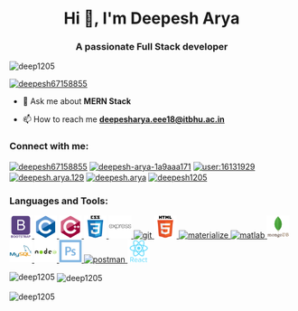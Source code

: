 
<h1 align="center">Hi 👋, I'm Deepesh Arya</h1>
<h3 align="center">A passionate Full Stack developer</h3>

<p align="left"> <img src="https://komarev.com/ghpvc/?username=deep1205&label=Profile%20views&color=0e75b6&style=flat" alt="deep1205" /> </p>

<p align="left"> <a href="https://twitter.com/deepesh67158855" target="blank"><img src="https://img.shields.io/twitter/follow/deepesh67158855?logo=twitter&style=for-the-badge" alt="deepesh67158855" /></a> </p>

- 💬 Ask me about **MERN Stack**

- 📫 How to reach me **deepesharya.eee18@itbhu.ac.in**

<h3 align="left">Connect with me:</h3>
<p align="left">
<a href="https://twitter.com/deepesh67158855" target="blank"><img align="center" src="https://raw.githubusercontent.com/rahuldkjain/github-profile-readme-generator/master/src/images/icons/Social/twitter.svg" alt="deepesh67158855" height="30" width="40" /></a>
<a href="https://linkedin.com/in/deepesh-arya-1a9aaa171" target="blank"><img align="center" src="https://raw.githubusercontent.com/rahuldkjain/github-profile-readme-generator/master/src/images/icons/Social/linked-in-alt.svg" alt="deepesh-arya-1a9aaa171" height="30" width="40" /></a>
<a href="https://stackoverflow.com/users/user:16131929" target="blank"><img align="center" src="https://raw.githubusercontent.com/rahuldkjain/github-profile-readme-generator/master/src/images/icons/Social/stack-overflow.svg" alt="user:16131929" height="30" width="40" /></a>
<a href="https://fb.com/deepesh.arya.129" target="blank"><img align="center" src="https://raw.githubusercontent.com/rahuldkjain/github-profile-readme-generator/master/src/images/icons/Social/facebook.svg" alt="deepesh.arya.129" height="30" width="40" /></a>
<a href="https://instagram.com/deepesh.arya" target="blank"><img align="center" src="https://raw.githubusercontent.com/rahuldkjain/github-profile-readme-generator/master/src/images/icons/Social/instagram.svg" alt="deepesh.arya" height="30" width="40" /></a>
<a href="https://www.codechef.com/users/deepesh1205" target="blank"><img align="center" src="https://cdn.jsdelivr.net/npm/simple-icons@3.1.0/icons/codechef.svg" alt="deepesh1205" height="30" width="40" /></a>
</p>

<h3 align="left">Languages and Tools:</h3>
<p align="left"> <a href="https://getbootstrap.com" target="_blank"> <img src="https://raw.githubusercontent.com/devicons/devicon/master/icons/bootstrap/bootstrap-plain-wordmark.svg" alt="bootstrap" width="40" height="40"/> </a> <a href="https://www.cprogramming.com/" target="_blank"> <img src="https://raw.githubusercontent.com/devicons/devicon/master/icons/c/c-original.svg" alt="c" width="40" height="40"/> </a> <a href="https://www.w3schools.com/cpp/" target="_blank"> <img src="https://raw.githubusercontent.com/devicons/devicon/master/icons/cplusplus/cplusplus-original.svg" alt="cplusplus" width="40" height="40"/> </a> <a href="https://www.w3schools.com/css/" target="_blank"> <img src="https://raw.githubusercontent.com/devicons/devicon/master/icons/css3/css3-original-wordmark.svg" alt="css3" width="40" height="40"/> </a> <a href="https://expressjs.com" target="_blank"> <img src="https://raw.githubusercontent.com/devicons/devicon/master/icons/express/express-original-wordmark.svg" alt="express" width="40" height="40"/> </a> <a href="https://git-scm.com/" target="_blank"> <img src="https://www.vectorlogo.zone/logos/git-scm/git-scm-icon.svg" alt="git" width="40" height="40"/> </a> <a href="https://www.w3.org/html/" target="_blank"> <img src="https://raw.githubusercontent.com/devicons/devicon/master/icons/html5/html5-original-wordmark.svg" alt="html5" width="40" height="40"/> </a> <a href="https://materializecss.com/" target="_blank"> <img src="https://raw.githubusercontent.com/prplx/svg-logos/5585531d45d294869c4eaab4d7cf2e9c167710a9/svg/materialize.svg" alt="materialize" width="40" height="40"/> </a> <a href="https://www.mathworks.com/" target="_blank"> <img src="https://upload.wikimedia.org/wikipedia/commons/2/21/Matlab_Logo.png" alt="matlab" width="40" height="40"/> </a> <a href="https://www.mongodb.com/" target="_blank"> <img src="https://raw.githubusercontent.com/devicons/devicon/master/icons/mongodb/mongodb-original-wordmark.svg" alt="mongodb" width="40" height="40"/> </a> <a href="https://www.mysql.com/" target="_blank"> <img src="https://raw.githubusercontent.com/devicons/devicon/master/icons/mysql/mysql-original-wordmark.svg" alt="mysql" width="40" height="40"/> </a> <a href="https://nodejs.org" target="_blank"> <img src="https://raw.githubusercontent.com/devicons/devicon/master/icons/nodejs/nodejs-original-wordmark.svg" alt="nodejs" width="40" height="40"/> </a> <a href="https://www.photoshop.com/en" target="_blank"> <img src="https://raw.githubusercontent.com/devicons/devicon/master/icons/photoshop/photoshop-line.svg" alt="photoshop" width="40" height="40"/> </a> <a href="https://postman.com" target="_blank"> <img src="https://www.vectorlogo.zone/logos/getpostman/getpostman-icon.svg" alt="postman" width="40" height="40"/> </a> <a href="https://reactjs.org/" target="_blank"> <img src="https://raw.githubusercontent.com/devicons/devicon/master/icons/react/react-original-wordmark.svg" alt="react" width="40" height="40"/> </a> </p>

<p><img align="left" src="https://github-readme-stats.vercel.app/api/top-langs?username=deep1205&show_icons=true&locale=en&layout=compact" alt="deep1205" /></p>

<p>&nbsp;<img align="center" src="https://github-readme-stats.vercel.app/api?username=deep1205&show_icons=true&locale=en" alt="deep1205" /></p>

<p><img align="center" src="https://github-readme-streak-stats.herokuapp.com/?user=deep1205&" alt="deep1205" /></p>
